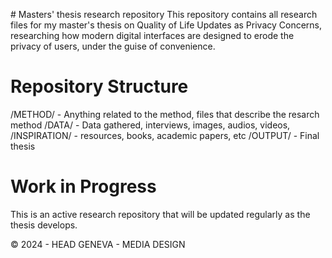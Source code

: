 # Masters' thesis research repository
This repository contains all research files for my master's thesis on Quality of Life Updates as Privacy Concerns, researching how modern digital interfaces are designed to erode the privacy of users, under the guise of convenience.

# Repository Structure
/METHOD/ - Anything related to the method, files that describe the resarch method
/DATA/ - Data gathered, interviews, images, audios, videos,
/INSPIRATION/ - resources, books, academic papers, etc
/OUTPUT/ - Final thesis

# Work in Progress
This is an active research repository that will be updated regularly as the thesis develops.

© 2024 - HEAD GENEVA - MEDIA DESIGN
